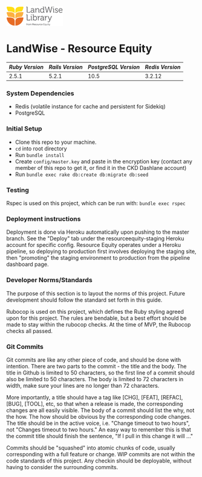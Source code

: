 ![LandWise](https://raw.githubusercontent.com/CKDev/resource-equity/master/app/assets/images/landwise-logo.png)

# LandWise - Resource Equity

| *Ruby Version* | *Rails Version* | *PostgreSQL Version* | *Redis Version* |
|----------------|-----------------|----------------------|-----------------|
| 2.5.1          | 5.2.1           | 10.5                 | 3.2.12          |

### System Dependencies

* Redis (volatile instance for cache and persistent for Sidekiq)
* PostgreSQL

### Initial Setup

* Clone this repo to your machine.
* `cd` into root directory
* Run `bundle install`
* Create `config/master.key` and paste in the encryption key (contact any member of this repo to get it, or find it in the CKD Dashlane account)
* Run `bundle exec rake db:create db:migrate db:seed`

### Testing

Rspec is used on this project, which can be run with: `bundle exec rspec`

### Deployment instructions

Deployment is done via Heroku automatically upon pushing to the master branch. See the "Deploy" tab under the resourceequity-staging Heroku account for specific config. Resource Equity operates under a Heroku pipeline, so deploying to production first involves deploying the staging site, then "promoting" the staging environment to production from the pipeline dashboard page.

### Developer Norms/Standards

The purpose of this section is to layout the norms of this project. Future development should follow the standard set forth in this guide.

Rubocop is used on this project, which defines the Ruby styling agreed upon for this project. The rules are bendable, but a best effort should be made to stay within the rubocop checks. At the time of MVP, the Rubocop checks all passed.

### Git Commits

Git commits are like any other piece of code, and should be done with intention. There are two parts to the commit - the
title and the body. The title in Github is limited to 50 characters, so the first line of a commit should also be limited to 50 characters. The body is limited to 72 characters in width, make sure your lines are no longer than 72 characters.

More importantly, a title should have a tag like [CHG], [FEAT], [REFAC], [BUG], [TOOL], etc, so that when a release is made, the corresponding changes are all easily visible. The body of a commit should list the why, not the how. The how should be obvious by the corresponding code changes. The title should be in the active voice, i.e. "Change timeout to two hours", not "Changes timeout to two hours." An easy way to remember this is that the commit title should finish the sentence, "If I pull in this change it will ..."

Commits should be "squashed" into atomic chunks of code, usually corresponding with a full feature or change. WIP commits are not within the code standards of this project. Any checkin should be deployable, without having to consider the surrounding commits.
